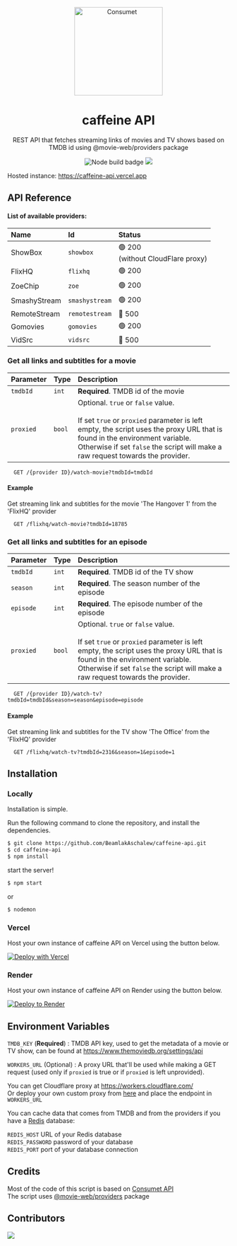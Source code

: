 <p align="center">
    <img alt="Consumet" src="https://github.com/Webcap/webcap.github.io/blob/trunk/caffiene/res/assets/images/logo.png?raw=true" width="200">
</p>
<h1 align="center">caffeine API</h1>

<p align="center">REST API that fetches streaming links of movies and TV shows based on TMDB id using @movie-web/providers package</p>

<p align="center"><a src="https://github.com/BeamlakAschalew/caffeine-api/actions/workflows/node.js.yml"><img src="https://github.com/BeamlakAschalew/caffeine-api/actions/workflows/node.js.yml/badge.svg" alt="Node build badge"></a>
<a src="https://github.com/BeamlakAschalew/caffeine-api/blob/main/LICENSE"><img src="https://img.shields.io/github/license/BeamlakAschalew/caffeine-api"></img></a>
</p>

Hosted instance: https://caffeine-api.vercel.app

## API Reference

#### List of available providers:

| Name         | Id             | Status                               |
| :----------- | :------------- | :----------------------------------- |
| ShowBox      | `showbox`      | 🟢 200 <br>(without CloudFlare proxy) |
| FlixHQ       | `flixhq`       | 🟢 200                                |
| ZoeChip      | `zoe`          | 🟢 200                                |
| SmashyStream | `smashystream` | 🟢 200                                |
| RemoteStream | `remotestream` | 🔴 500                                |
| Gomovies     | `gomovies`     | 🟢 200                                |
| VidSrc       | `vidsrc`       | 🔴 500                                |

### Get all links and subtitles for a movie

| Parameter | Type   | Description                                                                                                                                                                                                                                                  |
| :-------- | :----- | :----------------------------------------------------------------------------------------------------------------------------------------------------------------------------------------------------------------------------------------------------------- |
| `tmdbId`  | `int`  | **Required**. TMDB id of the movie                                                                                                                                                                                                                           |
| `proxied` | `bool` | Optional. `true` or `false` value.<br><br>If set `true` or `proxied` parameter is left empty, the script uses the proxy URL that is found in the environment variable.<br/>Otherwise if set `false` the script will make a raw request towards the provider. |

```http
  GET /{provider ID}/watch-movie?tmdbId=tmdbId
```

#### Example

Get streaming link and subtitles for the movie 'The Hangover 1' from the 'FlixHQ' provider

```http
  GET /flixhq/watch-movie?tmdbId=18785
```

### Get all links and subtitles for an episode

| Parameter | Type   | Description                                                                                                                                                                                                                                                  |
| :-------- | :----- | :----------------------------------------------------------------------------------------------------------------------------------------------------------------------------------------------------------------------------------------------------------- |
| `tmdbId`  | `int`  | **Required**. TMDB id of the TV show                                                                                                                                                                                                                         |
| `season`  | `int`  | **Required**. The season number of the episode                                                                                                                                                                                                               |
| `episode` | `int`  | **Required**. The episode number of the episode                                                                                                                                                                                                              |
| `proxied` | `bool` | Optional. `true` or `false` value.<br><br>If set `true` or `proxied` parameter is left empty, the script uses the proxy URL that is found in the environment variable.<br/>Otherwise if set `false` the script will make a raw request towards the provider. |

```http
  GET /{provider ID}/watch-tv?tmdbId=tmdbId&season=season&episode=episode
```

#### Example

Get streaming link and subtitles for the TV show 'The Office' from the 'FlixHQ' provider

```http
  GET /flixhq/watch-tv?tmdbId=2316&season=1&episode=1
```

## Installation

### Locally

Installation is simple.

Run the following command to clone the repository, and install the dependencies.

```sh
$ git clone https://github.com/BeamlakAschalew/caffeine-api.git
$ cd caffeine-api
$ npm install
```

start the server!

```sh
$ npm start
```
or

```sh
$ nodemon
```

### Vercel

Host your own instance of caffeine API on Vercel using the button below.

[![Deploy with Vercel](https://vercel.com/button)](https://vercel.com/new/clone?repository-url=https%3A%2F%2Fgithub.com%BeamlakAschalew%2Fcaffeine-api)

### Render

Host your own instance of caffeine API on Render using the button below.

[![Deploy to Render](https://render.com/images/deploy-to-render-button.svg)](https://render.com/deploy?repo=https://github.com/BeamlakAschalew/caffeine-api)

## Environment Variables

`TMDB_KEY` (**Required**) : TMDB API key, used to get the metadata of a movie or TV show, can be found at https://www.themoviedb.org/settings/api

`WORKERS_URL` (Optional) : A proxy URL that'll be used while making a GET request (used only if `proxied` is true or if `proxied` is left unprovided).

You can get Cloudflare proxy at https://workers.cloudflare.com/<br>
Or deploy your own custom proxy from [here](https://github.com/movie-web/simple-proxy) and place the endpoint in `WORKERS_URL` 

You can cache data that comes from TMDB and from the providers if you have a [Redis](https://redis.com) database:

`REDIS_HOST` URL of your Redis database<br>
`REDIS_PASSWORD` password of your database<br>
`REDIS_PORT` port of your database connection


## Credits
Most of the code of this script is based on [Consumet API](https://github.com/consumet/api.consumet.org/)<br>
The script uses [@movie-web/providers](https://www.npmjs.com/package/@movie-web/providers) package
## Contributors
<a href="https://github.com/beamlakaschalew/caffeine-api/graphs/contributors">
  <img src="https://contrib.rocks/image?repo=beamlakaschalew/caffeine-api" />
</a>


